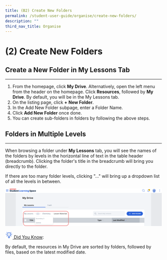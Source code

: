 ```yaml
---
title: (B2) Create New Folders
permalink: /student-user-guide/organise/create-new-folders/
description: ""
third_nav_title: Organise
---
```

<h1>(2) Create New Folders</h1>
<h2>Create a New Folder in My Lessons Tab</h2>
<hr>
<ol>
	<li>From the homepage, click <strong>My Drive</strong>. Alternatively, open the left menu from the header on the homepage. Click <strong>Resources</strong>, followed by <strong>My Drive</strong>. By default, you will be in the My Lessons tab.</li>
	<li>On the listing page, click <strong>+</strong> <strong>New Folder</strong>.</li>
	<li>In the Add New Folder subpage, enter a Folder Name.</li>
	<li>Click <strong>Add New Folder</strong> once done.</li>
	<li>You can create sub-folders in folders by following the above steps.</li>
</ol>

<h2>Folders in Multiple Levels</h2>
<hr>
<p>When browsing a folder under <strong>My Lessons</strong> tab, you will see the names of the folders by levels in the horizontal line of text in the table header (breadcrumb). Clicking the folder's title in the breadcrumb will bring you directly to the folder.</p>

<p>If there are too many folder levels, clicking "..." will bring up a dropdown list of all the levels in between.</p>

<p><img src="/images/1Student/O-MultipleFolders.png"></p>

<u><img style="width:1.5rem; display: inline;" src="/images/Icons/Bulb32.svg"> Did You Know</u>:
<p>By default, the resources in My Drive are sorted by folders, followed by files, based on the latest modified date.</p>